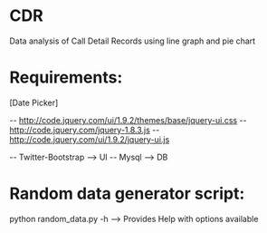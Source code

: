 CDR
===

Data analysis of Call Detail Records using line graph and pie chart

Requirements:
=============

[Date Picker]

-- http://code.jquery.com/ui/1.9.2/themes/base/jquery-ui.css
-- http://code.jquery.com/jquery-1.8.3.js
-- http://code.jquery.com/ui/1.9.2/jquery-ui.js

-- Twitter-Bootstrap --> UI
-- Mysql --> DB

Random data generator script:
=============================
python random_data.py -h  --> Provides Help with options available
